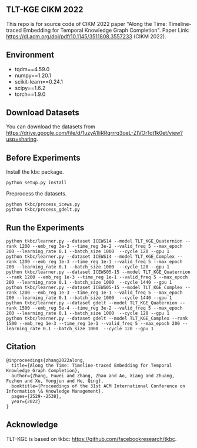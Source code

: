 ## TLT-KGE CIKM 2022
This repo is for source code of CIKM 2022 paper "Along the Time: Timeline-traced Embedding for Temporal Knowledge Graph Completion".
Paper Link: https://dl.acm.org/doi/pdf/10.1145/3511808.3557233 (CIKM 2022).

## Environment

- tqdm==4.59.0
- numpy==1.20.1
- scikit-learn==0.24.1
- scipy==1.6.2
- torch==1.9.0


## Download Datasets

You can download the datasets from https://drive.google.com/file/d/1uzyA1liRRqrrrq3oeL-ZIVOr1ot1k0et/view?usp=sharing. 

## Before Experiments

Install the kbc package.
```
python setup.py install
```

Preprocess the datasets.
```
python tkbc/process_icews.py
python tkbc/process_gdelt.py 
```

## Run the Experiments

```
python tkbc/learner.py --dataset ICEWS14 --model TLT_KGE_Quaternion --rank 1200 --emb_reg 3e-3 --time_reg 3e-2 --valid_freq 5 --max_epoch 200 --learning_rate 0.1 --batch_size 1000  --cycle 120 --gpu 1
python tkbc/learner.py --dataset ICEWS14 --model TLT_KGE_Complex --rank 1200 --emb_reg 1e-3 --time_reg 1e-1 --valid_freq 5 --max_epoch 200 --learning_rate 0.1 --batch_size 1000  --cycle 120 --gpu 1
python tkbc/learner.py --dataset ICEWS05-15 --model TLT_KGE_Quaternion --rank 1200 --emb_reg 1e-3 --time_reg 1e-1 --valid_freq 5 --max_epoch 200 --learning_rate 0.1 --batch_size 1000  --cycle 1440 --gpu 1
python tkbc/learner.py --dataset ICEWS05-15 --model TLT_KGE_Complex --rank 1200 --emb_reg 1e-3 --time_reg 1e-1 --valid_freq 5 --max_epoch 200 --learning_rate 0.1 --batch_size 1000  --cycle 1440 --gpu 1
python tkbc/learner.py --dataset gdelt --model TLT_KGE_Quaternion --rank 1500 --emb_reg 5e-4 --time_reg 3e-2 --valid_freq 5 --max_epoch 200 --learning_rate 0.1 --batch_size 1000  --cycle 120 --gpu 1
python tkbc/learner.py --dataset gdelt --model TLT_KGE_Complex --rank 1500 --emb_reg 1e-3 --time_reg 1e-1 --valid_freq 5 --max_epoch 200 --learning_rate 0.1 --batch_size 1000  --cycle 120 --gpu 1
```

## Citation
```
@inproceedings{zhang2022along,
  title={Along the Time: Timeline-traced Embedding for Temporal Knowledge Graph Completion},
  author={Zhang, Fuwei and Zhang, Zhao and Ao, Xiang and Zhuang, Fuzhen and Xu, Yongjun and He, Qing},
  booktitle={Proceedings of the 31st ACM International Conference on Information \& Knowledge Management},
  pages={2529--2538},
  year={2022}
}
```


## Acknowledge
TLT-KGE is based on tkbc: https://github.com/facebookresearch/tkbc.
